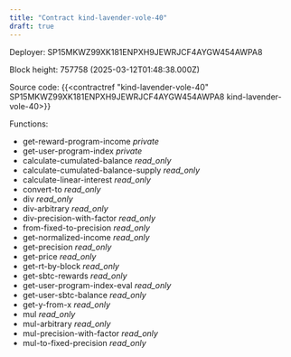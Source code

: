 ```yaml
---
title: "Contract kind-lavender-vole-40"
draft: true
---
```

Deployer: SP15MKWZ99XK181ENPXH9JEWRJCF4AYGW454AWPA8


 



Block height: 757758 (2025-03-12T01:48:38.000Z)

Source code: {{<contractref "kind-lavender-vole-40" SP15MKWZ99XK181ENPXH9JEWRJCF4AYGW454AWPA8 kind-lavender-vole-40>}}

Functions:

* get-reward-program-income _private_
* get-user-program-index _private_
* calculate-cumulated-balance _read_only_
* calculate-cumulated-balance-supply _read_only_
* calculate-linear-interest _read_only_
* convert-to _read_only_
* div _read_only_
* div-arbitrary _read_only_
* div-precision-with-factor _read_only_
* from-fixed-to-precision _read_only_
* get-normalized-income _read_only_
* get-precision _read_only_
* get-price _read_only_
* get-rt-by-block _read_only_
* get-sbtc-rewards _read_only_
* get-user-program-index-eval _read_only_
* get-user-sbtc-balance _read_only_
* get-y-from-x _read_only_
* mul _read_only_
* mul-arbitrary _read_only_
* mul-precision-with-factor _read_only_
* mul-to-fixed-precision _read_only_
